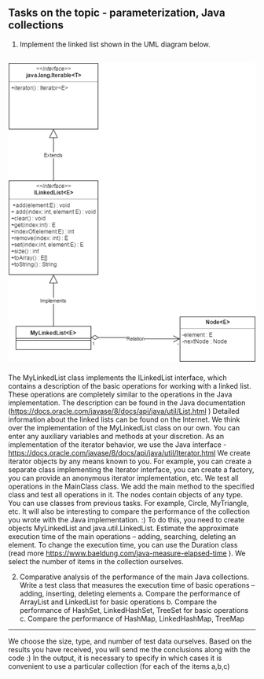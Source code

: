 Tasks on the topic - parameterization, Java collections
---
1. Implement the linked list shown in the UML diagram below.

![](https://github.com/Ju1iana/netcracker.homework/blob/main/HW4_Collections/src/u/pankratova/resources/collections.png)
---
The MyLinkedList class implements the ILinkedList interface, which contains a description of the basic operations for working with a linked list. These operations are completely similar to the operations in the Java implementation. The description can be found in the Java documentation (https://docs.oracle.com/javase/8/docs/api/java/util/List.html )
Detailed information about the linked lists can be found on the Internet.
We think over the implementation of the MyLinkedList class on our own. You can enter any auxiliary variables and methods at your discretion. As an implementation of the iterator behavior, we use the Java interface - https://docs.oracle.com/javase/8/docs/api/java/util/Iterator.html
We create iterator objects by any means known to you. For example, you can create a separate class implementing the Iterator interface, you can create a factory, you can provide an anonymous iterator implementation, etc.
We test all operations in the MainClass class. We add the main method to the specified class and test all operations in it. The nodes contain objects of any type. You can use classes from previous tasks. For example, Circle, MyTriangle, etc.
It will also be interesting to compare the performance of the collection you wrote with the Java implementation. :) To do this, you need to create objects MyLinkedList and java.util.LinkedList. Estimate the approximate execution time of the main operations – adding, searching, deleting an element. To change the execution time, you can use the Duration class (read more https://www.baeldung.com/java-measure-elapsed-time ). We select the number of items in the collection ourselves.

2. Comparative analysis of the performance of the main Java collections.
   Write a test class that measures the execution time of basic operations – adding, inserting, deleting elements
a. Compare the performance of ArrayList and LinkedList for basic operations
b. Compare the performance of HashSet, LinkedHashSet, TreeSet for basic operations
c. Compare the performance of HashMap, LinkedHashMap, TreeMap
---

We choose the size, type, and number of test data ourselves.
Based on the results you have received, you will send me the conclusions along with the code :)
In the output, it is necessary to specify in which cases it is convenient to use a particular collection (for each of the items a,b,c)
